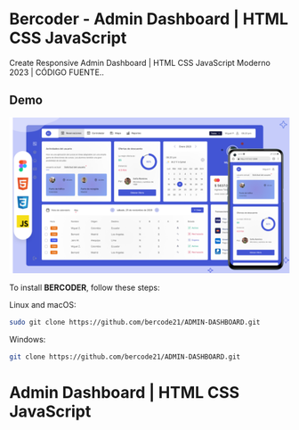 # Bercoder - Admin Dashboard | HTML CSS JavaScript 


Create Responsive Admin Dashboard | HTML CSS JavaScript Moderno 2023 | CÓDIGO FUENTE..
## Demo

![Anon Desktop Demo](./demo-img/miniature-dashoarv.png "Desktop Demo")


To install **BERCODER**, follow these steps:

Linux and macOS:

```bash
sudo git clone https://github.com/bercode21/ADMIN-DASHBOARD.git
```

Windows:

```bash
git clone https://github.com/bercode21/ADMIN-DASHBOARD.git
```

# Admin Dashboard | HTML CSS JavaScript 
